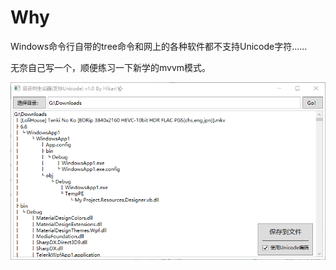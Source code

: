 # Why

Windows命令行自带的tree命令和网上的各种软件都不支持Unicode字符……

无奈自己写一个，顺便练习一下新学的mvvm模式。

![Snipaste_2021-06-20_12-19-18](Snipaste_2021-06-20_12-19-18.png)